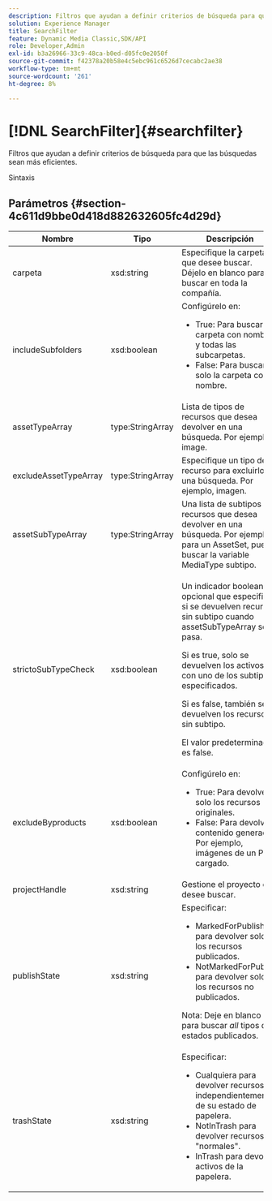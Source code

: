 ```yaml
---
description: Filtros que ayudan a definir criterios de búsqueda para que las búsquedas sean más eficientes.
solution: Experience Manager
title: SearchFilter
feature: Dynamic Media Classic,SDK/API
role: Developer,Admin
exl-id: b3a26966-33c9-48ca-b0ed-d05fc0e2050f
source-git-commit: f42378a20b58e4c5ebc961c6526d7cecabc2ae38
workflow-type: tm+mt
source-wordcount: '261'
ht-degree: 8%

---
```


# [!DNL SearchFilter]{#searchfilter}

Filtros que ayudan a definir criterios de búsqueda para que las búsquedas sean más eficientes.

Sintaxis

## Parámetros {#section-4c611d9bbe0d418d882632605fc4d29d}

<table id="table_57CEE262A33A4E898C6AFB30C93FD874"> 
 <thead> 
  <tr> 
   <th colname="col1" class="entry"> Nombre </th> 
   <th colname="col2" class="entry"> Tipo </th> 
   <th colname="col3" class="entry"> Descripción </th> 
  </tr> 
 </thead>
 <tbody> 
  <tr> 
   <td colname="col1"> <span class="codeph"> <span class="varname"> carpeta</span> </span> </td> 
   <td colname="col2"> <span class="codeph"> xsd:string</span> </td> 
   <td colname="col3"> Especifique la carpeta que desee buscar. Déjelo en blanco para buscar en toda la compañía. </td> 
  </tr> 
  <tr> 
   <td colname="col1"> <span class="codeph"> <span class="varname"> includeSubfolders</span> </span> </td> 
   <td colname="col2"> <span class="codeph"> xsd:boolean</span> </td> 
   <td colname="col3">Configúrelo en: 
    <ul id="ul_BD8686943BD14D05A21C00192D4D70D3"> 
     <li id="li_B6A6DE5AAEFF4A80A8413B4785A88222"><span class="codeph"> True</span>: Para buscar la carpeta con nombre y todas las subcarpetas. </li> 
     <li id="li_10A581F98B4847ED8EBE4AECC3AD70A8"><span class="codeph"> False</span>: Para buscar solo la carpeta con nombre. </li> 
    </ul> </td> 
  </tr> 
  <tr> 
   <td colname="col1"> <span class="codeph"> <span class="varname"> assetTypeArray</span> </span> </td> 
   <td colname="col2"> <span class="codeph"> type:StringArray</span> </td> 
   <td colname="col3">Lista de tipos de recursos que desea devolver en una búsqueda. Por ejemplo, <span class="codeph"> image</span>. </td> 
  </tr> 
  <tr> 
   <td colname="col1"> <span class="codeph"> <span class="varname"> excludeAssetTypeArray</span> </span> </td> 
   <td colname="col2"> <span class="codeph"> type:StringArray</span> </td> 
   <td colname="col3"> Especifique un tipo de recurso para excluirlo de una búsqueda. Por ejemplo, imagen. </td> 
  </tr> 
  <tr> 
   <td colname="col1"> <span class="codeph"> <span class="varname"> assetSubTypeArray</span> </span> </td> 
   <td colname="col2"> <span class="codeph"> type:StringArray</span> </td> 
   <td colname="col3">Una lista de subtipos de recursos que desea devolver en una búsqueda. Por ejemplo, para un <span class="codeph"> AssetSet</span>, puede buscar la variable <span class="codeph"> MediaType</span> subtipo. </td> 
  </tr> 
  <tr> 
   <td colname="col1"><span class="codeph"><span class="varname"> strictoSubTypeCheck</span></span> </td> 
   <td colname="col2"><span class="codeph"> xsd:boolean</span> </td> 
   <td colname="col3"> <p>Un indicador booleano opcional que especifica si se devuelven recursos sin subtipo cuando <span class="codeph"> assetSubTypeArray</span> se pasa. </p> <p>Si es true, solo se devuelven los activos con uno de los subtipos especificados. </p> <p>Si es false, también se devuelven los recursos sin subtipo. </p> <p>El valor predeterminado es false. </p> </td> 
  </tr> 
  <tr> 
   <td colname="col1"> <span class="codeph"> <span class="varname"> excludeByproducts</span> </span> </td> 
   <td colname="col2"> <span class="codeph"> xsd:boolean</span> </td> 
   <td colname="col3">Configúrelo en: 
    <ul id="ul_8C164A5D9F0F43968C86A67FA6884F35"> 
     <li id="li_D8009688FF2C439D98D6C1052C1A6CBE"><span class="codeph"> True</span>: Para devolver solo los recursos originales. </li> 
     <li id="li_4970226BF0FF42388CAE4415FB63AF16"><span class="codeph"> False</span>: Para devolver contenido generado. Por ejemplo, imágenes de un PDF cargado. </li> 
    </ul> </td> 
  </tr> 
  <tr> 
   <td colname="col1"> <span class="codeph"> <span class="varname"> projectHandle</span> </span> </td> 
   <td colname="col2"> <span class="codeph"> xsd:string</span> </td> 
   <td colname="col3"> Gestione el proyecto que desee buscar. </td> 
  </tr> 
  <tr> 
   <td colname="col1"> <span class="codeph"> <span class="varname"> publishState</span> </span> </td> 
   <td colname="col2"> <span class="codeph"> xsd:string</span> </td> 
   <td colname="col3">Especificar: 
    <ul id="ul_96FFEE28F7624C1FB0356776B4C7CD53"> 
     <li id="li_DCB07288E5F44E05A4D83D3F34B0E08E"><span class="codeph"> MarkedForPublish</span> para devolver solo los recursos publicados. </li> 
     <li id="li_9A9A852248DB490DB958AE986DF02672"><span class="codeph"> NotMarkedForPublish</span> para devolver solo los recursos no publicados. </li> 
    </ul> <p>Nota: Deje en blanco para buscar <i>all</i> tipos de estados publicados. </p> </td> 
  </tr> 
  <tr> 
   <td colname="col1"> <span class="codeph"> <span class="varname"> trashState</span> </span> </td> 
   <td colname="col2"> <span class="codeph"> xsd:string</span> </td> 
   <td colname="col3">Especificar: 
    <ul id="ul_D31B903FA8DA4CFFABAFABA3D8DA91EC"> 
     <li id="li_E4386C8260E64F0BAFE5BA57FF788E48"><span class="codeph"> Cualquiera</span> para devolver recursos independientemente de su estado de papelera. </li> 
     <li id="li_0B8933FE18C643828075EC8CE8C0223C"><span class="codeph"> NotInTrash</span> para devolver recursos "normales". </li> 
     <li id="li_A1F46A0762FA4D4BA9F7247338238DC6"><span class="codeph"> InTrash</span> para devolver activos de la papelera. </li> 
    </ul> </td> 
  </tr> 
 </tbody> 
</table>
